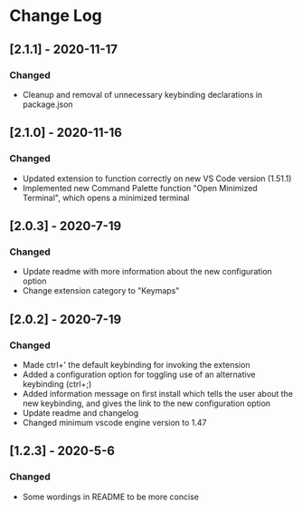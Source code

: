 # Change Log

## [2.1.1] - 2020-11-17
### Changed
- Cleanup and removal of unnecessary keybinding declarations in package.json

## [2.1.0] - 2020-11-16
### Changed
- Updated extension to function correctly on new VS Code version (1.51.1)
- Implemented new Command Palette function "Open Minimized Terminal", which opens a minimized terminal

## [2.0.3] - 2020-7-19
### Changed
- Update readme with more information about the new configuration option
- Change extension category to "Keymaps"

## [2.0.2] - 2020-7-19
### Changed
- Made ctrl+' the default keybinding for invoking the extension
- Added a configuration option for toggling use of an alternative keybinding (ctrl+;)
- Added information message on first install which tells the user about the new keybinding, and gives the link to the new configuration option
- Update readme and changelog
- Changed minimum vscode engine version to 1.47

## [1.2.3] - 2020-5-6
### Changed
- Some wordings in README to be more concise